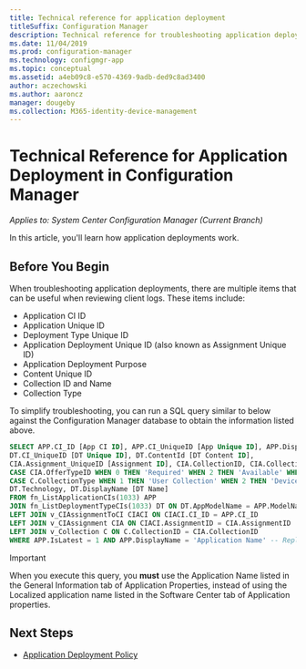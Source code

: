 ```yaml
---
title: Technical reference for application deployment
titleSuffix: Configuration Manager
description: Technical reference for troubleshooting application deployment in Configuration Manager.
ms.date: 11/04/2019
ms.prod: configuration-manager
ms.technology: configmgr-app
ms.topic: conceptual
ms.assetid: a4eb09c8-e570-4369-9adb-ded9c8ad3400
author: aczechowski
ms.author: aaroncz
manager: dougeby
ms.collection: M365-identity-device-management
---
```


# Technical Reference for Application Deployment in Configuration Manager

*Applies to: System Center Configuration Manager (Current Branch)*

In this article, you'll learn how application deployments work.

## Before You Begin

When troubleshooting application deployments, there are multiple items that can be useful when reviewing client logs. These items include:

- Application CI ID
- Application Unique ID
- Deployment Type Unique ID
- Application Deployment Unique ID (also known as Assignment Unique ID)
- Application Deployment Purpose
- Content Unique ID
- Collection ID and Name
- Collection Type

To simplify troubleshooting, you can run a SQL query similar to below against the Configuration Manager database to obtain the information listed above.

```sql
SELECT APP.CI_ID [App CI ID], APP.CI_UniqueID [App Unique ID], APP.DisplayName [App Name],
DT.CI_UniqueID [DT Unique ID], DT.ContentId [DT Content ID],
CIA.Assignment_UniqueID [Assignment ID], CIA.CollectionID, CIA.CollectionName,
CASE CIA.OfferTypeID WHEN 0 THEN 'Required' WHEN 2 THEN 'Available' WHEN 3 THEN 'Simulate' ELSE 'Unknown' END AS [Deployment Purpose],
CASE C.CollectionType WHEN 1 THEN 'User Collection' WHEN 2 THEN 'Device Collection' ELSE 'Unknown' END AS [Collection Type],
DT.Technology, DT.DisplayName [DT Name]
FROM fn_ListApplicationCIs(1033) APP
JOIN fn_ListDeploymentTypeCIs(1033) DT ON DT.AppModelName = APP.ModelName AND DT.IsLatest = 1
LEFT JOIN v_CIAssignmentToCI CIACI ON CIACI.CI_ID = APP.CI_ID
LEFT JOIN v_CIAssignment CIA ON CIACI.AssignmentID = CIA.AssignmentID
LEFT JOIN v_Collection C ON C.CollectionID = CIA.CollectionID
WHERE APP.IsLatest = 1 AND APP.DisplayName = 'Application Name' -- Replace Application Name
```

> [!IMPORTANT]
> When you execute this query, you **must** use the Application Name listed in the General Information tab of Application Properties, instead of using the Localized application name listed in the Software Center tab of Application properties.

## Next Steps

- [Application Deployment Policy](/sccm/apps/understand/technicalreference-app-deployment-policy)
